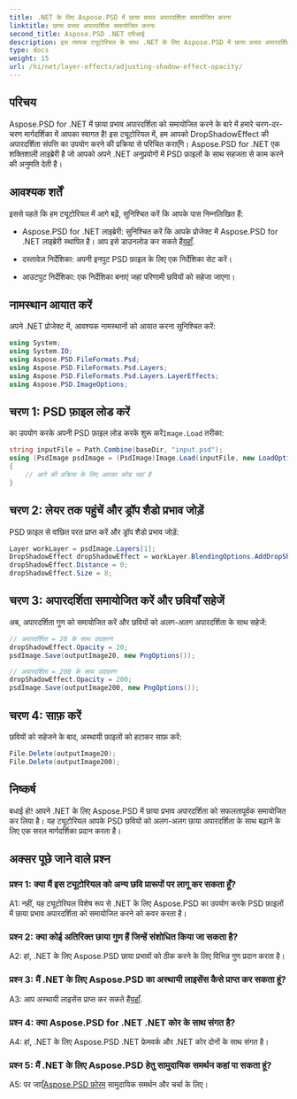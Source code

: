 ```yaml
---
title: .NET के लिए Aspose.PSD में छाया प्रभाव अपारदर्शिता समायोजित करना
linktitle: छाया प्रभाव अपारदर्शिता समायोजित करना
second_title: Aspose.PSD .NET एपीआई
description: इस व्यापक ट्यूटोरियल के साथ .NET के लिए Aspose.PSD में छाया प्रभाव अपारदर्शिता को समायोजित करना सीखें।
type: docs
weight: 15
url: /hi/net/layer-effects/adjusting-shadow-effect-opacity/
---
```

## परिचय

Aspose.PSD for .NET में छाया प्रभाव अपारदर्शिता को समायोजित करने के बारे में हमारे चरण-दर-चरण मार्गदर्शिका में आपका स्वागत है! इस ट्यूटोरियल में, हम आपको DropShadowEffect की अपारदर्शिता संपत्ति का उपयोग करने की प्रक्रिया से परिचित कराएँगे। Aspose.PSD for .NET एक शक्तिशाली लाइब्रेरी है जो आपको अपने .NET अनुप्रयोगों में PSD फ़ाइलों के साथ सहजता से काम करने की अनुमति देती है।

## आवश्यक शर्तें

इससे पहले कि हम ट्यूटोरियल में आगे बढ़ें, सुनिश्चित करें कि आपके पास निम्नलिखित हैं:

-  Aspose.PSD for .NET लाइब्रेरी: सुनिश्चित करें कि आपके प्रोजेक्ट में Aspose.PSD for .NET लाइब्रेरी स्थापित है। आप इसे डाउनलोड कर सकते हैं[यहाँ](https://releases.aspose.com/psd/net/).

- दस्तावेज़ निर्देशिका: अपनी इनपुट PSD फ़ाइल के लिए एक निर्देशिका सेट करें।

- आउटपुट निर्देशिका: एक निर्देशिका बनाएं जहां परिणामी छवियों को सहेजा जाएगा।

## नामस्थान आयात करें

अपने .NET प्रोजेक्ट में, आवश्यक नामस्थानों को आयात करना सुनिश्चित करें:

```csharp
using System;
using System.IO;
using Aspose.PSD.FileFormats.Psd;
using Aspose.PSD.FileFormats.Psd.Layers;
using Aspose.PSD.FileFormats.Psd.Layers.LayerEffects;
using Aspose.PSD.ImageOptions;
```

## चरण 1: PSD फ़ाइल लोड करें

 का उपयोग करके अपनी PSD फ़ाइल लोड करके शुरू करें`Image.Load` तरीका:

```csharp
string inputFile = Path.Combine(baseDir, "input.psd");
using (PsdImage psdImage = (PsdImage)Image.Load(inputFile, new LoadOptions()))
{
    // आगे की प्रक्रिया के लिए आपका कोड यहां है
}
```

## चरण 2: लेयर तक पहुंचें और ड्रॉप शैडो प्रभाव जोड़ें

PSD फ़ाइल से वांछित परत प्राप्त करें और ड्रॉप शैडो प्रभाव जोड़ें:

```csharp
Layer workLayer = psdImage.Layers[1];
DropShadowEffect dropShadowEffect = workLayer.BlendingOptions.AddDropShadow();
dropShadowEffect.Distance = 0;
dropShadowEffect.Size = 8;
```

## चरण 3: अपारदर्शिता समायोजित करें और छवियाँ सहेजें

अब, अपारदर्शिता गुण को समायोजित करें और छवियों को अलग-अलग अपारदर्शिता के साथ सहेजें:

```csharp
// अपारदर्शिता = 20 के साथ उदाहरण
dropShadowEffect.Opacity = 20;
psdImage.Save(outputImage20, new PngOptions());

// अपारदर्शिता = 200 के साथ उदाहरण
dropShadowEffect.Opacity = 200;
psdImage.Save(outputImage200, new PngOptions());
```

## चरण 4: साफ़ करें

छवियों को सहेजने के बाद, अस्थायी फ़ाइलों को हटाकर साफ़ करें:

```csharp
File.Delete(outputImage20);
File.Delete(outputImage200);
```

## निष्कर्ष

बधाई हो! आपने .NET के लिए Aspose.PSD में छाया प्रभाव अपारदर्शिता को सफलतापूर्वक समायोजित कर लिया है। यह ट्यूटोरियल आपके PSD छवियों को अलग-अलग छाया अपारदर्शिता के साथ बढ़ाने के लिए एक सरल मार्गदर्शिका प्रदान करता है।

## अक्सर पूछे जाने वाले प्रश्न

### प्रश्न 1: क्या मैं इस ट्यूटोरियल को अन्य छवि प्रारूपों पर लागू कर सकता हूँ?

A1: नहीं, यह ट्यूटोरियल विशेष रूप से .NET के लिए Aspose.PSD का उपयोग करके PSD फ़ाइलों में छाया प्रभाव अपारदर्शिता को समायोजित करने को कवर करता है।

### प्रश्न 2: क्या कोई अतिरिक्त छाया गुण हैं जिन्हें संशोधित किया जा सकता है?

A2: हां, .NET के लिए Aspose.PSD छाया प्रभावों को ठीक करने के लिए विभिन्न गुण प्रदान करता है।

### प्रश्न 3: मैं .NET के लिए Aspose.PSD का अस्थायी लाइसेंस कैसे प्राप्त कर सकता हूं?

 A3: आप अस्थायी लाइसेंस प्राप्त कर सकते हैं[यहाँ](https://purchase.aspose.com/temporary-license/).

### प्रश्न 4: क्या Aspose.PSD for .NET .NET कोर के साथ संगत है?

A4: हां, .NET के लिए Aspose.PSD .NET फ्रेमवर्क और .NET कोर दोनों के साथ संगत है।

### प्रश्न 5: मैं .NET के लिए Aspose.PSD हेतु सामुदायिक समर्थन कहां पा सकता हूं?

 A5: पर जाएँ[Aspose.PSD फ़ोरम](https://forum.aspose.com/c/psd/34) सामुदायिक समर्थन और चर्चा के लिए।